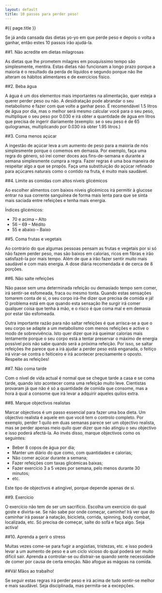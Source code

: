 ```yaml
---
layout: default
title: 10 passos para perder peso!
---
```


#{{ page.title }}

Se já anda cansada das dietas yo-yo em que perde peso e depois o volta a ganhar, então estes 10 passos irão ajudá-la.

##1. Não acredite em dietas milagrosas

As dietas que lhe prometem milagres em pouquíssimo tempo são simplesmente, mentira. Estas dietas não funcionam a longo prazo porque a maioria é o resultado da perda de líquidos e segundo porque não lhe alteram os hábitos alimentares e de exercícios físico.

##2. Beba água

A água é um dos elementos mais importantes na alimentação, quer esteja a querer perder peso ou não. A desidratação pode abrandar o seu metabolismo e fazer com que volte a ganhar peso. É recomendável 1.5 litros de água por dia, mas o melhor será mesmo calcular você para o seu peso, multiplique o seu peso por 0.030 e irá obter a quantidade de água em litros que precisa de ingerir diariamente (exemplo: se o seu peso é de 65 quilogramas, multiplicando por 0.030 irá obter 1.95 litros.)

##3. Coma menos açúcar

A ingestão de açúcar leva a um aumento de peso para a maioria de nós simplesmente porque o comemos em demasia. Por exemplo, faça uma regra do género, só irei comer doces aos fins-de-semana e durante a semana simplesmente cumpra a regra. Fazer regras é uma boa maneira de respeitar algo a que se propôs. Faça uma substituição do açúcar refinado para açúcares naturais como o contido na fruta, é muito mais saudável.

##4. Limite as comidas com altos níveis glicémicos

Ao escolher alimentos com baixos níveis glicémicos irá permitir à glucose entrar na sua corrente sanguínea de forma mais lenta para que se sinta mais saciada entre refeições e tenha mais energia.

Índices glicémicos:

* 70 e acima – Alto
* 56 – 69 – Médito
* 55 e abaixo – Baixo

##5. Coma frutas e vegetais

Ao contrário do que algumas pessoas pensam as frutas e vegetais por si só não fazem perder peso, mas são baixos em calorias, ricos em fibras e irão satisfazê-la por mais tempo. Além de que a irão fazer sentir muito mais saudável e com mais energia. A dose diária recomendada é de cerca de 8 porções.

##6. Não salte refeições

Não passe sem uma determinada refeição ou demasiado tempo sem comer, irá sentir-se esfomeada, fraca ou mesmo tonta. Quando estas sensações tomarem conta de si, o seu corpo irá-lhe dizer que precisa de comida e já! O problema está em que quando esta sensação lhe surgir irá comer qualquer coisa que tenha à mão, e o risco é que coma mal e em demasia por estar tão esfomeada.

Outra importante razão para não saltar refeições é que arrisca-se a que o seu corpo se adapte a um metabolismo com menos refeições e active o modo de sobrevivência. Isto quer dizer que irá queimar calorias mais lentamente porque o seu corpo está a tentar preservar o máximo de energia possível pois não sabe quando será a próxima refeição. Por isso, se saltar refeições lhe parece que a irá ajudar a perder peso está enganada, o feitiço irá virar-se contra o feiticeiro e irá acontecer precisamente o oposto. Respeite as refeições!

##7. Não coma tarde

Com o nível de vida actual é normal que se chegue tarde a casa e se coma tarde, quando isto acontecer coma uma refeição muito leve. Cientistas provaram já que não é só a quantidade de comida que consome, mas a hora à qual a consome que irá levar a adquirir aqueles quilos extra.

##8. Marque objectivos realistas

Marcar objectivos é um passo essencial para fazer uma boa dieta. Um objectivo realista é aquele em que você tem o controlo completo. Por exemplo, perder 1 quilo em duas semanas parece ser um objectivo realista, mas se perder apenas meio quilo quer dizer que não atingiu o seu objectivo e isso poderá afectá-la. Ao invés disso, marque objectivos como os seguintes:

* Beber 8 copos de água por dia;
* Manter um diário do que como, com quantidades e calorias;
* Não comer açúcar durante a semana;
* Fazer refeições com taxas glicémicas baixas;
* Fazer exercício 3 a 5 vezes por semana, pelo menos durante 30 minutos;
* etc.

Este tipo de objectivos é atingível, porque depende apenas de si.

##9. Exercício

O exercício não tem de ser um sacrifício. Escolha um exercício do qual goste e divirta-se. Se não sabe por onde começar, caminhe! Irá ver que do caminhar irá passar à natação, bicicleta, corrida, spinning, body combat, localizada, etc. Só precisa de começar, salte do sofá e faça algo. Seja activa!

##10. Aprenda a gerir o stress

Muitas vezes come-se para fugir a angústias, tristezas, etc. e isso poderá levar a um aumento de peso e a um ciclo vicioso do qual poderá ser muito difícil sair. Aprenda a controlar-se ou distrair-se quando sente necessidade de comer por causa de certa emoção. Não afogue as mágoas na comida.

##Vá! Mãos ao trabalho!

Se seguir estas regras irá perder peso e irá acima de tudo sentir-se melhor e mais saudável. Seja disciplinada, mas permita-se a excepções.